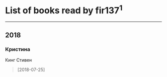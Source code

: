 # List of books read by fir137<sup>1</sup>
---

## 2018

### Кристина
Кинг Стивен
> [2018-07-25] 



